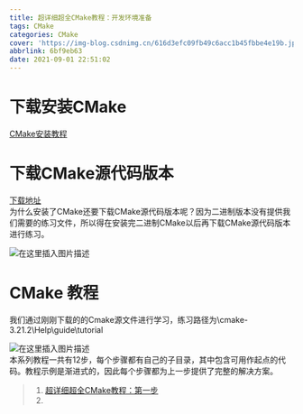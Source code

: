 ```yaml
---
title: 超详细超全CMake教程：开发环境准备
tags: CMake
categories: CMake
cover: 'https://img-blog.csdnimg.cn/616d3efc09fb49c6acc1b45fbbe4e19b.jpg'
abbrlink: 6bf9eb63
date: 2021-09-01 22:51:02
---
```


# 下载安装CMake
[CMake安装教程](https://yangshuohao.blog.csdn.net/article/details/110684418)

# 下载CMake源代码版本
[下载地址](https://cmake.org/download/)   
为什么安装了CMake还要下载CMake源代码版本呢？因为二进制版本没有提供我们需要的练习文件，所以得在安装完二进制CMake以后再下载CMake源代码版本进行练习。    

![在这里插入图片描述](https://img-blog.csdnimg.cn/5d21e3149b1f4abfbc38ae2b476343ce.png)

# CMake 教程
我们通过刚刚下载的的Cmake源文件进行学习，练习路径为\cmake-3.21.2\Help\guide\tutorial

![在这里插入图片描述](https://img-blog.csdnimg.cn/d38b1aa5e69f40fe94585fc4dcde6ac3.png)   
本系列教程一共有12步，每个步骤都有自己的子目录，其中包含可用作起点的代码。教程示例是渐进式的，因此每个步骤都为上一步提供了完整的解决方案。

>1. [超详细超全CMake教程：第一步](http://localhost:4000/2021/09/01/%E8%B6%85%E8%AF%A6%E7%BB%86%E8%B6%85%E5%85%A8CMake%E6%95%99%E7%A8%8B%EF%BC%9A%E7%AC%AC%E4%B8%80%E6%AD%A5/)
>2. 